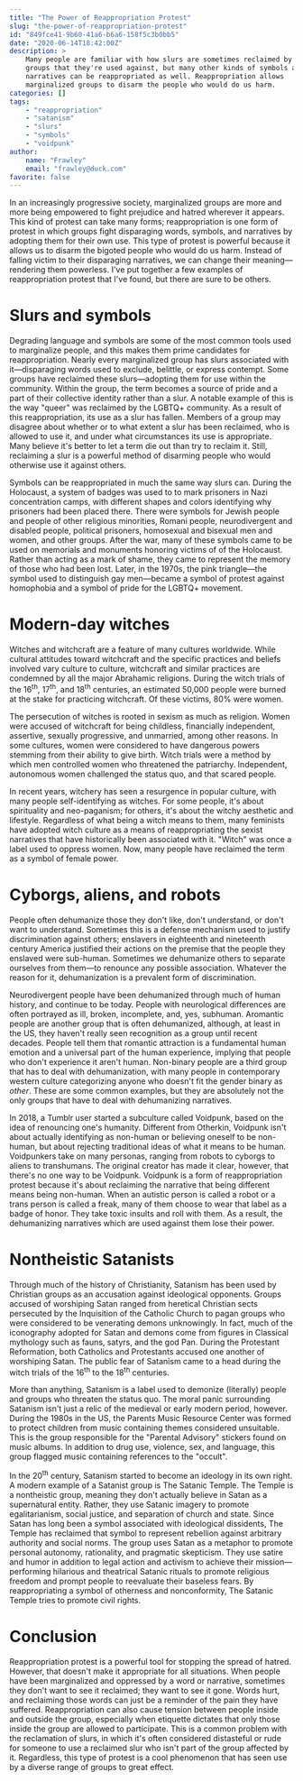 ```yaml
---
title: "The Power of Reappropriation Protest"
slug: "the-power-of-reappropriation-protest"
id: "849fce41-9b60-41a6-b6a6-158f5c3b0bb5"
date: "2020-06-14T18:42:00Z"
description: >
    Many people are familiar with how slurs are sometimes reclaimed by the
    groups that they're used against, but many other kinds of symbols and
    narratives can be reappropriated as well. Reappropriation allows
    marginalized groups to disarm the people who would do us harm.
categories: []
tags:
    - "reappropriation"
    - "satanism"
    - "slurs"
    - "symbols"
    - "voidpunk"
author:
    name: "Frawley"
    email: "frawley@duck.com"
favorite: false
---
```


In an increasingly progressive society, marginalized groups are more and more
being empowered to fight prejudice and hatred wherever it appears. This kind of
protest can take many forms; reappropriation is one form of protest in which
groups fight disparaging words, symbols, and narratives by adopting them for
their own use. This type of protest is powerful because it allows us to disarm
the bigoted people who would do us harm. Instead of falling victim to their
disparaging narratives, we can change their meaning—rendering them powerless.
I've put together a few examples of reappropriation protest that I've found,
but there are sure to be others.

# Slurs and symbols

Degrading language and symbols are some of the most common tools used to
marginalize people, and this makes them prime candidates for reappropriation.
Nearly every marginalized group has slurs associated with it—disparaging words
used to exclude, belittle, or express contempt. Some groups have reclaimed
these slurs—adopting them for use within the community. Within the group, the
term becomes a source of pride and a part of their collective identity rather
than a slur. A notable example of this is the way "queer" was reclaimed by the
LGBTQ+ community. As a result of this reappropriation, its use as a slur has
fallen. Members of a group may disagree about whether or to what extent a slur
has been reclaimed, who is allowed to use it, and under what circumstances its
use is appropriate. Many believe it's better to let a term die out than try to
reclaim it. Still, reclaiming a slur is a powerful method of disarming people
who would otherwise use it against others.

Symbols can be reappropriated in much the same way slurs can. During the
Holocaust, a system of badges was used to to mark prisoners in Nazi
concentration camps, with different shapes and colors identifying why prisoners
had been placed there. There were symbols for Jewish people and people of other
religious minorities, Romani people, neurodivergent and disabled people,
political prisoners, homosexual and bisexual men and women, and other groups.
After the war, many of these symbols came to be used on memorials and monuments
honoring victims of of the Holocaust. Rather than acting as a mark of shame,
they came to represent the memory of those who had been lost. Later, in the
1970s, the pink triangle—the symbol used to distinguish gay men—became a symbol
of protest against homophobia and a symbol of pride for the LGBTQ+ movement.

# Modern-day witches

Witches and witchcraft are a feature of many cultures worldwide. While cultural
attitudes toward witchcraft and the specific practices and beliefs involved
vary culture to culture, witchcraft and similar practices are condemned by all
the major Abrahamic religions. During the witch trials of the 16<sup>th</sup>,
17<sup>th</sup>, and 18<sup>th</sup> centuries, an estimated 50,000 people were
burned at the stake for practicing witchcraft. Of these victims, 80% were
women.

The persecution of witches is rooted in sexism as much as religion. Women were
accused of witchcraft for being childless, financially independent, assertive,
sexually progressive, and unmarried, among other reasons. In some cultures,
women were considered to have dangerous powers stemming from their ability to
give birth. Witch trials were a method by which men controlled women who
threatened the patriarchy. Independent, autonomous women challenged the status
quo, and that scared people.

In recent years, witchery has seen a resurgence in popular culture, with many
people self-identifying as witches. For some people, it's about spirituality
and neo-paganism; for others, it's about the witchy aesthetic and lifestyle.
Regardless of what being a witch means to them, many feminists have adopted
witch culture as a means of reappropriating the sexist narratives that have
historically been associated with it. "Witch" was once a label used to oppress
women. Now, many people have reclaimed the term as a symbol of female power.

# Cyborgs, aliens, and robots

People often dehumanize those they don't like, don't understand, or don't want
to understand. Sometimes this is a defense mechanism used to justify
discrimination against others; enslavers in eighteenth and nineteenth century
America justified their actions on the premise that the people they enslaved
were sub-human. Sometimes we dehumanize others to separate ourselves from
them—to renounce any possible association. Whatever the reason for it,
dehumanization is a prevalent form of discrimination.

Neurodivergent people have been dehumanized through much of human history, and
continue to be today. People with neurological differences are often portrayed
as ill, broken, incomplete, and, yes, subhuman. Aromantic people are another
group that is often dehumanized, although, at least in the US, they haven't
really seen recognition as a group until recent decades. People tell them that
romantic attraction is a fundamental human emotion and a universal part of the
human experience, implying that people who don't experience it aren't human.
Non-binary people are a third group that has to deal with dehumanization, with
many people in contemporary western culture categorizing anyone who doesn't fit
the gender binary as *other*. These are some common examples, but they are
absolutely not the only groups that have to deal with dehumanizing narratives.

In 2018, a Tumblr user started a subculture called Voidpunk, based on the idea
of renouncing one's humanity. Different from Otherkin, Voidpunk isn't about
actually identifying as non-human or believing oneself to be non-human, but
about rejecting traditional ideas of what it means to be human. Voidpunkers
take on many personas, ranging from robots to cyborgs to aliens to transhumans.
The original creator has made it clear, however, that there's no one way to be
Voidpunk. Voidpunk is a form of reappropriation protest because it's about
reclaiming the narrative that being different means being non-human. When an
autistic person is called a robot or a trans person is called a freak, many of
them choose to wear that label as a badge of honor. They take toxic insults and
roll with them. As a result, the dehumanizing narratives which are used against
them lose their power.

# Nontheistic Satanists

Through much of the history of Christianity, Satanism has been used by
Christian groups as an accusation against ideological opponents. Groups accused
of worshiping Satan ranged from heretical Christian sects persecuted by the
Inquisition of the Catholic Church to pagan groups who were considered to be
venerating demons unknowingly. In fact, much of the iconography adopted for
Satan and demons come from figures in Classical mythology such as fauns,
satyrs, and the god Pan. During the Protestant Reformation, both Catholics and
Protestants accused one another of worshiping Satan. The public fear of
Satanism came to a head during the witch trials of the 16<sup>th</sup> to the
18<sup>th</sup> centuries.

More than anything, Satanism is a label used to demonize (literally) people and
groups who threaten the status quo. The moral panic surrounding Satanism isn't
just a relic of the medieval or early modern period, however. During the 1980s
in the US, the Parents Music Resource Center was formed to protect children
from music containing themes considered unsuitable. This is the group
responsible for the "Parental Advisory" stickers found on music albums. In
addition to drug use, violence, sex, and language, this group flagged music
containing references to the "occult".

In the 20<sup>th</sup> century, Satanism started to become an ideology in its
own right. A modern example of a Satanist group is The Satanic Temple. The
Temple is a nontheistic group, meaning they don't actually believe in Satan as
a supernatural entity. Rather, they use Satanic imagery to promote
egalitarianism, social justice, and separation of church and state. Since Satan
has long been a symbol associated with ideological dissidents, The Temple has
reclaimed that symbol to represent rebellion against arbitrary authority and
social norms. The group uses Satan as a metaphor to promote personal autonomy,
rationality, and pragmatic skepticism. They use satire and humor in addition to
legal action and activism to achieve their mission—performing hilarious and
theatrical Satanic rituals to promote religious freedom and prompt people to
reevaluate their baseless fears. By reappropriating a symbol of otherness and
nonconformity, The Satanic Temple tries to promote civil rights.

# Conclusion

Reappropriation protest is a powerful tool for stopping the spread of hatred.
However, that doesn't make it appropriate for all situations. When people have
been marginalized and oppressed by a word or narrative, sometimes they don't
want to see it reclaimed; they want to see it gone. Words hurt, and reclaiming
those words can just be a reminder of the pain they have suffered.
Reappropriation can also cause tension between people inside and outside the
group, especially when etiquette dictates that only those inside the group are
allowed to participate. This is a common problem with the reclamation of slurs,
in which it's often considered distasteful or rude for someone to use a
reclaimed slur who isn't part of the group affected by it. Regardless, this
type of protest is a cool phenomenon that has seen use by a diverse range of
groups to great effect.
